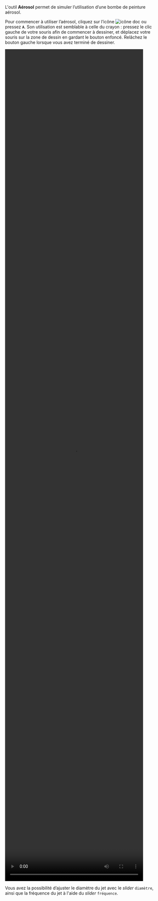 L'outil **Aérosol** permet de simuler l’utilisation d’une bombe de peinture aérosol.

Pour commencer à utiliser l’aérosol, cliquez sur l’icône ![icône doc](./assets/sidebar-icons/aerosol.png) ou pressez **`A`**. Son utilisation est semblable à celle du crayon : pressez le clic gauche de votre souris afin de commencer à dessiner, et déplacez votre souris sur la zone de dessin en gardant le bouton enfoncé. Relâchez le bouton gauche lorsque vous avez terminé de dessiner. 

<video width="90%" height="70%" class="doc-fig" autoplay loop>
    <source src="./assets/doc/vid/aerosol.webm" type="video/webm">
</video>

 Vous avez la possibilité d’ajuster le diamètre du jet avec le _slider_ ``diamètre``, ainsi que la fréquence du jet à l'aide du _slider_ ``fréquence``.
